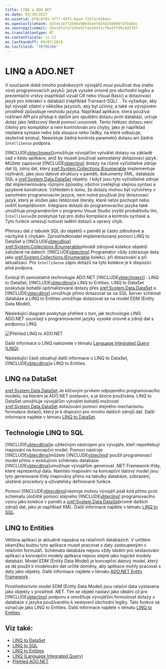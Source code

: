 ```yaml
---
title: LINQ a ADO.NET
ms.date: 03/30/2017
ms.assetid: bf0c8f93-3ff7-49f3-8aed-f2b7ac938dec
ms.openlocfilehash: d354e2e7f2696e90845edf0348340986fd7bb83c
ms.sourcegitcommit: d2e1dfa7ef2d4e9ffae3d431cf6a4ffd9c8d378f
ms.translationtype: MT
ms.contentlocale: cs-CZ
ms.lasthandoff: 09/07/2019
ms.locfileid: "70795186"
---
```

# <a name="linq-and-adonet"></a>LINQ a ADO.NET
V současné době mnoho podnikových vývojářů musí používat dva (nebo více) programovacích jazyků: jazyk vysoké úrovně pro obchodní logiku a prezentační vrstvy (například vizuál C# nebo Visual Basic) a dotazovací jazyk pro interakci s databází (například Transact-SQL). . To vyžaduje, aby byl vývojář zdatní v několika jazycích, aby byl účinný, a také ve vývojovém prostředí způsobuje neshodu jazyka. Například aplikace, která používá rozhraní API pro přístup k datům pro spuštění dotazu proti databázi, určuje dotaz jako řetězcový literál pomocí uvozovek. Tento řetězec dotazu není čitelný pro kompilátor a není kontrolován pro chyby, jako je například neplatná syntaxe nebo zda sloupce nebo řádky, na které odkazuje, skutečně existují. Neexistuje žádná kontrola parametrů dotazu ani žádná `IntelliSense` podpora.  
  
 [!INCLUDE[vbteclinqext](../../../../includes/vbteclinqext-md.md)]umožňuje vývojářům vytvářet dotazy na základě sad v kódu aplikace, aniž by museli používat samostatný dotazovací jazyk. Můžete zapisovat [!INCLUDE[vbteclinq](../../../../includes/vbteclinq-md.md)] dotazy na různé vyčíslitelné zdroje dat (tj. zdroj dat, který <xref:System.Collections.IEnumerable> implementuje rozhraní), jako jsou datové struktury v paměti, dokumenty XML, databáze SQL a <xref:System.Data.DataSet> objekty. I když jsou tyto vyčíslitelné zdroje dat implementovány různými způsoby, všichni zveřejňují stejnou syntaxi a jazykové konstrukce. Vzhledem k tomu, že dotazy mohou být vytvořeny v samotném programovacím jazyce, není nutné používat jiný dotazovací jazyk, který je vložen jako řetězcové literály, které nelze pochopit nebo ověřit kompilátorem. Integrace dotazů do programovacího jazyka také umožňuje programátorům v programu Visual Studio zvýšit produktivitu tím, `IntelliSense`že poskytuje typ pro dobu kompilace a kontrolu syntaxe a. Tyto funkce omezují nutnost ladění dotazů a opravy chyb.  
  
 Přenosu dat z tabulek SQL do objektů v paměti je často zdlouhavé a náchylné k chybám. Zprostředkovatel implementovaný pomocí LINQ to DataSet a [!INCLUDE[vbtecdlinq](../../../../includes/vbtecdlinq-md.md)] <xref:System.Collections.IEnumerable>převádí zdrojové kolekce objektů založené na datech. [!INCLUDE[vbteclinq](../../../../includes/vbteclinq-md.md)] Programátor vždy zobrazuje data jako <xref:System.Collections.IEnumerable> kolekci, při dotazování a při aktualizaci. Pro `IntelliSense` zápis dotazů na tyto kolekce je k dispozici plná podpora.  
  
 Existují tři samostatné technologie ADO.NET [!INCLUDE[vbteclinqext](../../../../includes/vbteclinqext-md.md)] : LINQ to DataSet, [!INCLUDE[vbtecdlinq](../../../../includes/vbtecdlinq-md.md)]a LINQ to Entities. LINQ to DataSet poskytuje bohatší optimalizované dotazy přes <xref:System.Data.DataSet> a [!INCLUDE[vbtecdlinq](../../../../includes/vbtecdlinq-md.md)] umožňuje přímo dotazovat se na SQL Server schémat databáze a LINQ to Entities umožňuje dotazovat se na model EDM (Entity Data Model).  
  
 Následující diagram poskytuje přehled o tom, jak technologie LINQ ADO.NET souvisejí s programovacími jazyky vysoké úrovně a zdroji dat s podporou LINQ.  
  
 ![Přehled LINQ to ADO.NET](./media/dpue-linqtoadonetoverview-bpuedev11.gif "DPUE_LinqToAdoNetOverview_bpuedev11")  
  
 Další informace o LINQ naleznete v tématu [Language Integrated Query (LINQ)](../../../csharp/programming-guide/concepts/linq/index.md).
  
 Následující části obsahují další informace o LINQ to DataSet, [!INCLUDE[vbtecdlinq](../../../../includes/vbtecdlinq-md.md)]a LINQ to Entities.  
  
## <a name="linq-to-dataset"></a>LINQ na DataSet  
 <xref:System.Data.DataSet> Je klíčovým prvkem odpojeného programovacího modelu, na kterém je ADO.NET postaven, a je široce používána. LINQ to DataSet umožňuje vývojářům vytvářet bohatší možnosti <xref:System.Data.DataSet> dotazování pomocí stejného mechanismu formulace dotazů, který je k dispozici pro mnoho dalších zdrojů dat. Další informace najdete v tématu [LINQ to DataSet](linq-to-dataset.md).  
  
## <a name="linq-to-sql"></a>Technologie LINQ to SQL  
 [!INCLUDE[vbtecdlinq](../../../../includes/vbtecdlinq-md.md)]je užitečným nástrojem pro vývojáře, kteří nepotřebují mapování na koncepční model. Pomocí nástroje [!INCLUDE[vbtecdlinq](../../../../includes/vbtecdlinq-md.md)]můžete [!INCLUDE[vbteclinq](../../../../includes/vbteclinq-md.md)] použít programovací model přímo v existujícím schématu databáze. [!INCLUDE[vbtecdlinq](../../../../includes/vbtecdlinq-md.md)]umožňuje vývojářům generovat .NET Framework třídy, které reprezentují data. Namísto mapování na koncepční datový model jsou tyto generované třídy mapovány přímo na tabulky databáze, zobrazení, uložené procedury a uživatelsky definované funkce.  
  
 Pomocí [!INCLUDE[vbtecdlinq](../../../../includes/vbtecdlinq-md.md)]nástroje mohou vývojáři psát kód přímo proti schématu úložiště pomocí stejného [!INCLUDE[vbteclinq](../../../../includes/vbteclinq-md.md)] programovacího vzoru jako kolekce v paměti a <xref:System.Data.DataSet>kromě dalších zdrojů dat, jako je například XML. Další informace najdete v tématu [LINQ to SQL](./sql/linq/index.md).  
  
## <a name="linq-to-entities"></a>LINQ to Entities  
 Většina aplikací je aktuálně napsána na relačních databázích. V určitém okamžiku budou tyto aplikace muset pracovat s daty zastoupenými v relačním formuláři. Schémata databáze nejsou vždy ideální pro sestavování aplikací a koncepční modely aplikace nejsou stejné jako logické modely databází. Model EDM (Entity Data Model) je koncepční datový model, který se dá použít k modelování dat určité domény, aby aplikace mohly pracovat s daty jako objekty. Další informace najdete v tématu [ADO.NET Entity Framework](./ef/index.md) .  
  
 Prostřednictvím model EDM (Entity Data Model) jsou relační data vystavena jako objekty v prostředí .NET. Tím se objekt nastaví jako ideální cíl pro [!INCLUDE[vbteclinq](../../../../includes/vbteclinq-md.md)] podporu a umožňuje vývojářům formulovat dotazy z databáze z jazyka používaného k sestavení obchodní logiky. Tato funkce se označuje jako LINQ to Entities. Další informace najdete v tématu [LINQ to Entities](./ef/language-reference/linq-to-entities.md) .  
  
## <a name="see-also"></a>Viz také:

- [LINQ to DataSet](linq-to-dataset.md)
- [LINQ to SQL](./sql/linq/index.md)
- [LINQ to Entities](./ef/language-reference/linq-to-entities.md)
- [LINQ (Language Integrated Query)](../../../csharp/programming-guide/concepts/linq/index.md)
- [Přehled ADO.NET](ado-net-overview.md)
